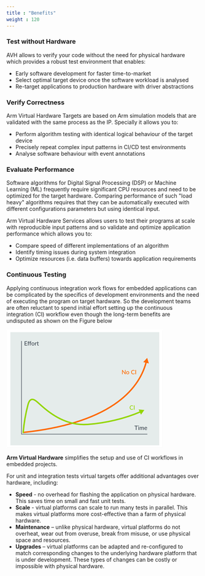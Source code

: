 ```yaml
---
title : "Benefits"
weight : 120
---
```


### Test without Hardware

AVH allows to verify your code without the need for physical hardware which provides a robust test environment that enables:

- Early software development for faster time-to-market
- Select optimal target device once the software workload is analysed
- Re-target applications to production hardware with driver abstractions

 ### Verify Correctness

Arm Virtual Hardware Targets are based on Arm simulation models that are validated with the same process as the IP. Specially it allows you to:

- Perform algorithm testing with identical logical behaviour of the target device
- Precisely repeat complex input patterns in CI/CD test environments
- Analyse software behaviour with event annotations

### Evaluate Performance

Software algorithms for Digital Signal Processing (DSP) or Machine Learning (ML) frequently require significant CPU resources and need to be optimized for the target hardware. Comparing performance of such "load heavy" algorithms requires that they can be automatically executed with different configurations parameters but using identical input.

Arm Virtual Hardware Services allows users to test their programs at scale with reproducible input patterns and so validate and optimize application performance which allows you to:

- Compare speed of different implementations of an algorithm
- Identify timing issues during system integration
- Optimize resources (i.e. data buffers) towards application requirements

### Continuous Testing

Applying continuous integration work flows for embedded applications can be complicated by the specifics of development environments and the need of executing the program on target hardware. So the development teams are often reluctant to spend initial effort setting up the continuous integration (CI) workflow even though the long-term benefits are undisputed as shown on the Figure below

![avh_overview](/static/effort_comparison.png)

**Arm Virtual Hardware** simplifies the setup and use of CI workflows in embedded projects.

For unit and integration tests virtual targets offer additional advantages over hardware, including:

- **Speed** - no overhead for flashing the application on physical hardware. This saves time on small and fast unit tests.
- **Scale** - virtual platforms can scale to run many tests in parallel. This makes virtual platforms more cost-effective than a farm of physical hardware.
- **Maintenance** – unlike physical hardware, virtual platforms do not overheat, wear out from overuse, break from misuse, or use physical space and resources.
- **Upgrades** – virtual platforms can be adapted and re-configured to match corresponding changes to the underlying hardware platform that is under development. These types of changes can be costly or impossible with physical hardware.

